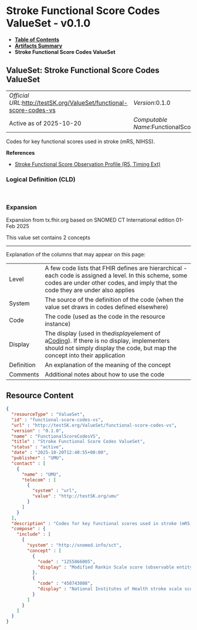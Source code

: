 # Stroke Functional Score Codes ValueSet - v0.1.0

* [**Table of Contents**](toc.md)
* [**Artifacts Summary**](artifacts.md)
* **Stroke Functional Score Codes ValueSet**

## ValueSet: Stroke Functional Score Codes ValueSet 

| | |
| :--- | :--- |
| *Official URL*:http://testSK.org/ValueSet/functional-score-codes-vs | *Version*:0.1.0 |
| Active as of 2025-10-20 | *Computable Name*:FunctionalScoreCodesVS |

 
Codes for key functional scores used in stroke (mRS, NIHSS). 

 **References** 

* [Stroke Functional Score Observation Profile (R5, Timing Ext)](StructureDefinition-functional-score-observation-profile.md)

### Logical Definition (CLD)

 

### Expansion

Expansion from tx.fhir.org based on SNOMED CT International edition 01-Feb 2025

This value set contains 2 concepts

-------

 Explanation of the columns that may appear on this page: 

| | |
| :--- | :--- |
| Level | A few code lists that FHIR defines are hierarchical - each code is assigned a level. In this scheme, some codes are under other codes, and imply that the code they are under also applies |
| System | The source of the definition of the code (when the value set draws in codes defined elsewhere) |
| Code | The code (used as the code in the resource instance) |
| Display | The display (used in the*display*element of a[Coding](http://hl7.org/fhir/R5/datatypes.html#Coding)). If there is no display, implementers should not simply display the code, but map the concept into their application |
| Definition | An explanation of the meaning of the concept |
| Comments | Additional notes about how to use the code |



## Resource Content

```json
{
  "resourceType" : "ValueSet",
  "id" : "functional-score-codes-vs",
  "url" : "http://testSK.org/ValueSet/functional-score-codes-vs",
  "version" : "0.1.0",
  "name" : "FunctionalScoreCodesVS",
  "title" : "Stroke Functional Score Codes ValueSet",
  "status" : "active",
  "date" : "2025-10-20T12:40:55+00:00",
  "publisher" : "UMU",
  "contact" : [
    {
      "name" : "UMU",
      "telecom" : [
        {
          "system" : "url",
          "value" : "http://testSK.org/umu"
        }
      ]
    }
  ],
  "description" : "Codes for key functional scores used in stroke (mRS, NIHSS).",
  "compose" : {
    "include" : [
      {
        "system" : "http://snomed.info/sct",
        "concept" : [
          {
            "code" : "1255866005",
            "display" : "Modified Rankin Scale score (observable entity)"
          },
          {
            "code" : "450743008",
            "display" : "National Institutes of Health stroke scale score (observable entity)"
          }
        ]
      }
    ]
  }
}

```
